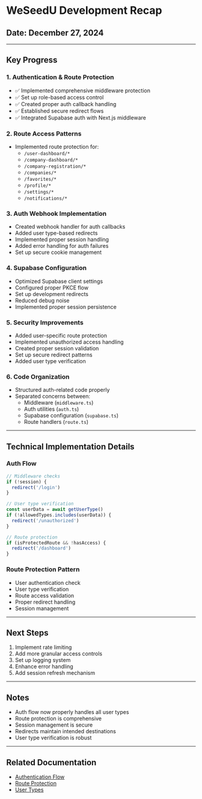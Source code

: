 # **WeSeedU Development Recap**

## **Date:** December 27, 2024

---

## **Key Progress**

### **1. Authentication & Route Protection**
- ✅ Implemented comprehensive middleware protection
- ✅ Set up role-based access control
- ✅ Created proper auth callback handling
- ✅ Established secure redirect flows
- ✅ Integrated Supabase auth with Next.js middleware

### **2. Route Access Patterns**
- Implemented route protection for:
  - `/user-dashboard/*`
  - `/company-dashboard/*`
  - `/company-registration/*`
  - `/companies/*`
  - `/favorites/*`
  - `/profile/*`
  - `/settings/*`
  - `/notifications/*`

### **3. Auth Webhook Implementation**
- Created webhook handler for auth callbacks
- Added user type-based redirects
- Implemented proper session handling
- Added error handling for auth failures
- Set up secure cookie management

### **4. Supabase Configuration**
- Optimized Supabase client settings
- Configured proper PKCE flow
- Set up development redirects
- Reduced debug noise
- Implemented proper session persistence

### **5. Security Improvements**
- Added user-specific route protection
- Implemented unauthorized access handling
- Created proper session validation
- Set up secure redirect patterns
- Added user type verification

### **6. Code Organization**
- Structured auth-related code properly
- Separated concerns between:
  - Middleware (`middleware.ts`)
  - Auth utilities (`auth.ts`)
  - Supabase configuration (`supabase.ts`)
  - Route handlers (`route.ts`)

---

## **Technical Implementation Details**

### **Auth Flow**
```typescript
// Middleware checks
if (!session) {
  redirect('/login')
}

// User type verification
const userData = await getUserType()
if (!allowedTypes.includes(userData)) {
  redirect('/unauthorized')
}

// Route protection
if (isProtectedRoute && !hasAccess) {
  redirect('/dashboard')
}
```

### **Route Protection Pattern**
- User authentication check
- User type verification
- Route access validation
- Proper redirect handling
- Session management

---

## **Next Steps**
1. Implement rate limiting
2. Add more granular access controls
3. Set up logging system
4. Enhance error handling
5. Add session refresh mechanism

---

## **Notes**
- Auth flow now properly handles all user types
- Route protection is comprehensive
- Session management is secure
- Redirects maintain intended destinations
- User type verification is robust

---

## **Related Documentation**
- [Authentication Flow](./auth-flow.md)
- [Route Protection](./route-protection.md)
- [User Types](./user-types.md) 